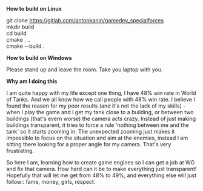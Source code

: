 **How to build on Linux**

git clone https://gitlab.com/antonkanin/gamedev_specialforces <br/>
mkdir build <br/>
cd build <br/>
cmake . .. <br/>
cmake --build . <br/>




**How to build on Windows**

Please stand up and leave the room. Take you laptop with you.




**Why am I doing this**

I am quite happy with my life except one thing, I have 48% win rate in World of Tanks. And we all know how we call people with 48% win rate. I believe I found the reason for my poor results (and it's not the lack of my skills) - when I play the game and I get my tank close to a building, or between two buildings (that's evern worse) the camera acts crazy. Instead of just making buildings transparent, it tries to force a rule 'nothing between me and the tank' so it starts zooming in. The unexpected zooming just makes it impossible to focus on the situation and aim at the enemies, instead I am sitting there looking for a proper angle for my camera. That's very frustrating.

So here I am, learning how to create game engines so I can get a job at WG and fix that camera. How hard can it be to make everything just transparent! Hopefully that will let me get from 48% to 49%, and everything else will just follow:: fame, money, girls, respect.


